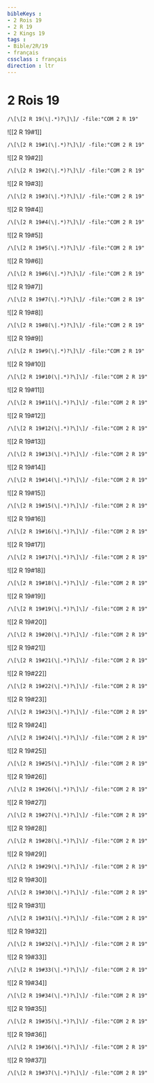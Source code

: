 ```yaml
---
bibleKeys : 
- 2 Rois 19
- 2 R 19
- 2 Kings 19
tags : 
- Bible/2R/19
- français
cssclass : français
direction : ltr
---
```


# 2 Rois 19

```query
/\[\[2 R 19(\|.*)?\]\]/ -file:"COM 2 R 19"
```



![[2 R 19#1]]

```query
/\[\[2 R 19#1(\|.*)?\]\]/ -file:"COM 2 R 19"
```

![[2 R 19#2]]

```query
/\[\[2 R 19#2(\|.*)?\]\]/ -file:"COM 2 R 19"
```

![[2 R 19#3]]

```query
/\[\[2 R 19#3(\|.*)?\]\]/ -file:"COM 2 R 19"
```

![[2 R 19#4]]

```query
/\[\[2 R 19#4(\|.*)?\]\]/ -file:"COM 2 R 19"
```

![[2 R 19#5]]

```query
/\[\[2 R 19#5(\|.*)?\]\]/ -file:"COM 2 R 19"
```

![[2 R 19#6]]

```query
/\[\[2 R 19#6(\|.*)?\]\]/ -file:"COM 2 R 19"
```

![[2 R 19#7]]

```query
/\[\[2 R 19#7(\|.*)?\]\]/ -file:"COM 2 R 19"
```

![[2 R 19#8]]

```query
/\[\[2 R 19#8(\|.*)?\]\]/ -file:"COM 2 R 19"
```

![[2 R 19#9]]

```query
/\[\[2 R 19#9(\|.*)?\]\]/ -file:"COM 2 R 19"
```

![[2 R 19#10]]

```query
/\[\[2 R 19#10(\|.*)?\]\]/ -file:"COM 2 R 19"
```

![[2 R 19#11]]

```query
/\[\[2 R 19#11(\|.*)?\]\]/ -file:"COM 2 R 19"
```

![[2 R 19#12]]

```query
/\[\[2 R 19#12(\|.*)?\]\]/ -file:"COM 2 R 19"
```

![[2 R 19#13]]

```query
/\[\[2 R 19#13(\|.*)?\]\]/ -file:"COM 2 R 19"
```

![[2 R 19#14]]

```query
/\[\[2 R 19#14(\|.*)?\]\]/ -file:"COM 2 R 19"
```

![[2 R 19#15]]

```query
/\[\[2 R 19#15(\|.*)?\]\]/ -file:"COM 2 R 19"
```

![[2 R 19#16]]

```query
/\[\[2 R 19#16(\|.*)?\]\]/ -file:"COM 2 R 19"
```

![[2 R 19#17]]

```query
/\[\[2 R 19#17(\|.*)?\]\]/ -file:"COM 2 R 19"
```

![[2 R 19#18]]

```query
/\[\[2 R 19#18(\|.*)?\]\]/ -file:"COM 2 R 19"
```

![[2 R 19#19]]

```query
/\[\[2 R 19#19(\|.*)?\]\]/ -file:"COM 2 R 19"
```

![[2 R 19#20]]

```query
/\[\[2 R 19#20(\|.*)?\]\]/ -file:"COM 2 R 19"
```

![[2 R 19#21]]

```query
/\[\[2 R 19#21(\|.*)?\]\]/ -file:"COM 2 R 19"
```

![[2 R 19#22]]

```query
/\[\[2 R 19#22(\|.*)?\]\]/ -file:"COM 2 R 19"
```

![[2 R 19#23]]

```query
/\[\[2 R 19#23(\|.*)?\]\]/ -file:"COM 2 R 19"
```

![[2 R 19#24]]

```query
/\[\[2 R 19#24(\|.*)?\]\]/ -file:"COM 2 R 19"
```

![[2 R 19#25]]

```query
/\[\[2 R 19#25(\|.*)?\]\]/ -file:"COM 2 R 19"
```

![[2 R 19#26]]

```query
/\[\[2 R 19#26(\|.*)?\]\]/ -file:"COM 2 R 19"
```

![[2 R 19#27]]

```query
/\[\[2 R 19#27(\|.*)?\]\]/ -file:"COM 2 R 19"
```

![[2 R 19#28]]

```query
/\[\[2 R 19#28(\|.*)?\]\]/ -file:"COM 2 R 19"
```

![[2 R 19#29]]

```query
/\[\[2 R 19#29(\|.*)?\]\]/ -file:"COM 2 R 19"
```

![[2 R 19#30]]

```query
/\[\[2 R 19#30(\|.*)?\]\]/ -file:"COM 2 R 19"
```

![[2 R 19#31]]

```query
/\[\[2 R 19#31(\|.*)?\]\]/ -file:"COM 2 R 19"
```

![[2 R 19#32]]

```query
/\[\[2 R 19#32(\|.*)?\]\]/ -file:"COM 2 R 19"
```

![[2 R 19#33]]

```query
/\[\[2 R 19#33(\|.*)?\]\]/ -file:"COM 2 R 19"
```

![[2 R 19#34]]

```query
/\[\[2 R 19#34(\|.*)?\]\]/ -file:"COM 2 R 19"
```

![[2 R 19#35]]

```query
/\[\[2 R 19#35(\|.*)?\]\]/ -file:"COM 2 R 19"
```

![[2 R 19#36]]

```query
/\[\[2 R 19#36(\|.*)?\]\]/ -file:"COM 2 R 19"
```

![[2 R 19#37]]

```query
/\[\[2 R 19#37(\|.*)?\]\]/ -file:"COM 2 R 19"
```

